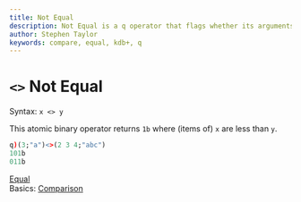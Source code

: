 ```yaml
---
title: Not Equal
description: Not Equal is a q operator that flags whether its arguments have the same value.
author: Stephen Taylor
keywords: compare, equal, kdb+, q
---
```

# `<>` Not Equal



Syntax: `x <> y`

This atomic binary operator returns `1b` where (items of) `x` are less than `y`.

```q
q)(3;"a")<>(2 3 4;"abc")
101b
011b
```

<i class="far fa-hand-point-right"></i> 
[Equal](equal.md)  
Basics: [Comparison](../basics/comparison.md)
